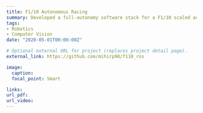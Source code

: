 ```yaml
---
title: F1/10 Autonomous Racing
summary: Developed a full-autonomy software stack for a F1/10 scaled autonomous racecar in ROS framework. Inclued autonomy modules- time-to-collision based automatic emergency braking, follow-the-gap reactive method, point-to-line metric based iterative-closest-point algorithm for scan-matching, A* and RRT* path-planner, April-tag based pose prediction, raceline optimization, trajectory tracking using Pure Pursuit and Model Predictive Control.
tags:
- Robotics
- Computer Vision
date: "2020-05-01T00:00:00Z"

# Optional external URL for project (replaces project detail page).
external_link: https://github.com/mihirp98/f110_ros

image:
  caption: 
  focal_point: Smart

links:
url_pdf: 
url_video: 
---
```

